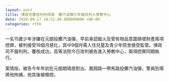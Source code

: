 ```yaml
---
layout: post
title: 律政司覆核判刑得直　擲汽油彈少年被改判入勞教中心
date: 2020-09-17 10:52:40.000000000 +08:00
categories: rthk
---
```


一名15歲少年涉嫌在元朗投擲汽油彈，早前承認縱火及管有物品意圖損壞財產兩項控罪，被判接受18個月感化，其中9個月需入住兒童及青少年院舍接受監管。律政司不服判刑，覆核成功，高等法院今日改判被告進入勞教中心，兩項控罪同期執行。

案情指，被告今年年初在元朗朗晴居對出、鳳翔路一帶馬路投擲汽油彈，警員到場將他拘捕，他其後被檢控。
